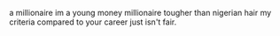 a millionaire 
im a young money millionaire
tougher than nigerian hair
my criteria compared to your career
just isn't fair.